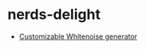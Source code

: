 # nerds-delight

- [Customizable Whitenoise generator](https://faustide.grame.fr/?autorun=1&voices=0&name=exfaust0&inline=aW1wb3J0KCJzdGRmYXVzdC5saWIiKTsKY3RGcmVxID0gaHNsaWRlcigiY3V0b2ZmRnJlcXVlbmN5Iiw1MDAsNTAsMTAwMDAsMC4wMSk7CnEgPSBoc2xpZGVyKCJxIiwxLDEsMzAsMC4xKTsKZ2FpbiA9IGhzbGlkZXIoImdhaW4iLDEsMCwxLDAuMDEpOwpwcm9jZXNzID0gbm8ubm9pc2UgOiBmaS5yZXNvbmxwKGN0RnJlcSxxLGdhaW4pOw%3D%3D)
